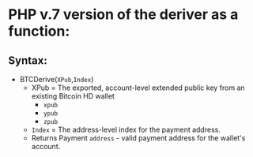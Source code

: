 # PHP v.7 version of the deriver as a function:
## Syntax:
* BTCDerive(`XPub`,`Index`)
  - XPub = The exported, account-level extended public key from an existing Bitcoin HD wallet
    - `xpub`
    - `ypub`
    - `zpub`
  - `Index` = The address-level index for the payment address.
  - Returns Payment `address` - valid payment address for the wallet's account.
    
  

